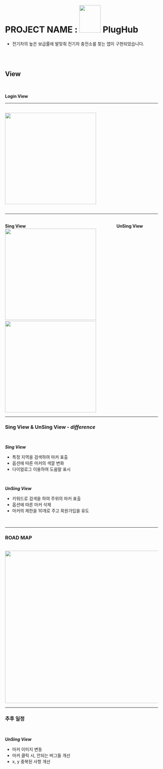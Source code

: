 # PROJECT NAME :  <img width="70" height="90" src="https://github.com/leekyuwon1/ChargeHub/assets/128021520/567e290c-d005-4ffe-8391-fd53dd79b08e"> PlugHub
* <a> 전기차의 높은 보급률에 발맞춰 전기차 충전소를 찾는 앱이 구현되었습니다.</a>
<br>
<br>

## View
<br>
<br>
 <strong>Login View</strong>

--- 

<br>
<img width="300" height"300" src="https://github.com/leekyuwon1/ChargeHub/assets/128021520/372dd0d5-2d06-4a57-9c0a-66171af7f2fa">
<br>
<br>

---
<br>
<layout oriental="horizental">
  <strong>Sing View</strong>&nbsp;&nbsp;&nbsp;&nbsp;&nbsp;&nbsp;&nbsp;&nbsp;&nbsp;&nbsp;&nbsp;&nbsp;&nbsp;&nbsp;&nbsp;&nbsp;&nbsp;&nbsp;&nbsp;&nbsp;&nbsp;&nbsp;&nbsp;&nbsp;&nbsp;&nbsp;&nbsp;&nbsp;&nbsp;&nbsp;&nbsp;&nbsp;&nbsp;&nbsp;&nbsp;&nbsp;&nbsp;&nbsp;&nbsp;&nbsp;&nbsp;&nbsp;&nbsp;&nbsp;&nbsp;&nbsp;&nbsp;&nbsp;&nbsp;&nbsp;&nbsp;&nbsp;&nbsp;&nbsp;&nbsp;&nbsp;&nbsp;&nbsp;&nbsp;&nbsp;&nbsp;&nbsp;&nbsp;&nbsp;&nbsp;&nbsp;&nbsp;&nbsp;&nbsp;&nbsp;&nbsp;&nbsp;&nbsp;&nbsp;&nbsp;&nbsp;<strong>UnSing View</strong>
  <br>
 <img width="300" height"300" src="https://github.com/leekyuwon1/ChargeHub/assets/128021520/dda5a9a8-59c2-4f3c-b8c7-563b402f1be9">&nbsp;&nbsp;&nbsp;&nbsp;&nbsp;&nbsp;&nbsp;&nbsp;&nbsp;&nbsp;&nbsp;&nbsp;&nbsp;&nbsp;&nbsp;&nbsp;&nbsp;&nbsp;&nbsp;&nbsp;&nbsp;&nbsp;&nbsp;&nbsp;&nbsp;
 <img width="300" height"300" src="https://github.com/leekyuwon1/ChargeHub/assets/128021520/8466aa70-5df5-4ac9-8f16-d707351df909">
  <br>
</layout>

---

### Sing View & UnSing View - _difference_
<br>

<strong>_Sing View_</strong>
* 특정 지역을 검색하여 마커 표출
* 옵션에 따른 마커의 색깔 변화
* 다이얼로그 이용하여 도움말 표시
<br>

<strong>_UnSing View_</strong>
* 키워드로 검색을 하여 주위의 마커 표출
* 옵션에 따른 마커 삭제
* 마커의 제한을 10개로 주고 회원가입을 유도
<br>

---

### ROAD MAP
<br>
<img width="600" height="500"src="https://github.com/leekyuwon1/ChargeHub/assets/128021520/4896db53-74ba-4a8a-ab3c-01f4b7b713f7">

---

### 추후 일정
<br>

<strong>_UnSing View_</strong>
* 마커 이미지 변동
* 마커 클릭 시, 안되는 버그들 개선
* x, y 중복된 사항 개선
